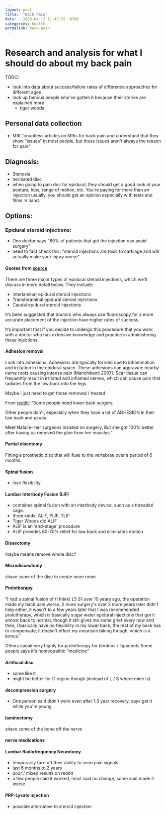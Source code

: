 ```yaml
---
layout: post
title:  "Back Pain"
date:   2023-04-12 11:47:25 -0700
categories: health
permalink: back-pain
---
```

# Research and analysis for what I should do about my back pain

TODO: 
- look into data about success/failure rates of difference approaches for different ages
- look up famous people who've gotten it because their stories are explained more
  * tiger woods

## Personal data collection
- MRI "countless articles on MRIs for back pain and understand that they show "issues" in most people, but these issues aren't always the reason for pain"


## Diagnosis:
- Stenosis
- herniated disc
- when going to pain doc for epidural, they should get a good look at your posture, hips, range of motion, etc. You're paying for more than an injection usually, you should get an opinion especially with tests and films in hand.

## Options:

### Epidural steroid injections:
- One doctor says "80% of patients that get the injection can avoid surgery"
- need to fact check this: "steroid injections are toxic to cartilage and will actually make your injury worse"

#### Quotes from [source](https://paindoctor.com/faq-epidural-steroid-injections/)

There are three major types of epidural steroid injections, which we’ll discuss in more detail below. They include:

- Interlaminar epidural steroid injections
- Transforaminal epidural steroid injections
- Caudal epidural steroid injections

It’s been suggested that doctors who always use fluoroscopy for a more accurate placement of the injection have higher rates of success.

It’s important that if you decide to undergo this procedure that you work with a doctor who has extensive knowledge and practice in administering these injections.

#### Adhesion removal

Look into adhesions: Adhesions are typically formed due to inflammation and irritation in the epidural space. These adhesions can aggravate nearby nerve roots causing intense pain (Manchikanti 2007). Scar tissue can frequently result in irritated and inflamed nerves, which can cause pain that radiates from the low back into the legs.

Maybe I just need to get those removed / treated

From [reddit](https://www.reddit.com/r/AskOldPeople/comments/blhgtf/has_anyone_had_lower_back_surgery_how_did_that/):
"Some people need lower back surgery.

Other people don't, especially when they have a lot of ADHESION in their low back and psoas.

Meet Natalie- her surgeons insisted on surgery. But she got 100% better after having us removed the glue from her muscles."

#### Partial disectomy
Fitting a prosthetic disc that will fuse to the vertebrae over a period of 6 months

#### Spinal fusion
- lose flexibility

#### Lumbar Interbody Fusion (LIF) 
- combines spinal fusion with an interbody device, such as a threaded cage.
- three kinds: ALIF, PLIF, TLIF
- Tiger Woods did ALIF
- ALIF is an 'end-stage' procedure
- ALIF provides 60-70% relief for low back and eliminates motion

#### Dissectomy
maybe means remove whole disc?

#### Microdiscectomy
shave some of the disc to create more room

#### Prolotherapy
"I had a spinal fusion of (I think) L5 S1 over 10 years ago, the operation made my back pain worse, 2 more surgery's over 2 more years later didn't help either, it wasn't to a few years later that I was recommended prolotherapy, which is basically sugar water epidural injections that got it almost back to normal, though it still gives me some grief every now and then, I basically have no flexibility in my lower back, the rest of my back has to compensate, it doesn't effect my mountain biking though, which is a bonus."

Others speak very highly for prolotherapy for tendons / ligaments
Some people says it's homeopathic "medicine"

#### Artificial disc
- some like it
- might be better for C region though (instead of L / S where mine is)

#### decompression surgery
- One person said didn't work even after 1.5 year recovery, says get it while you're young

#### laminectomy
shave some of the bone off the nerve

#### nerve medications

#### Lumbar Radiofrequency Neurotomy
- temporarily turn off their ability to send pain signals
- last 6 months to 2 years
- poor / mixed results on reddit
- a few people said it worked, most said no change, some said made it worse

#### PRP-Lysate injection
- possible alternative to steroid injection
